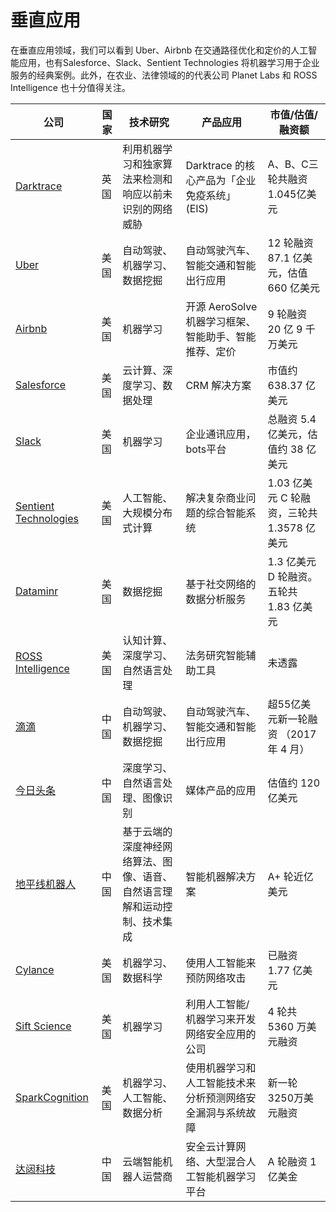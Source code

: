 # 垂直应用

在垂直应用领域，我们可以看到 Uber、Airbnb 在交通路径优化和定价的人工智能应用，也有Salesforce、Slack、Sentient Technologies 将机器学习用于企业服务的经典案例。此外，在农业、法律领域的的代表公司 Planet Labs 和 ROSS Intelligence 也十分值得关注。

公司|国家|技术研究|产品应用|市值/估值/融资额
---|---|---|---|---
[Darktrace](https://www.darktrace.com/)|英国|利用机器学习和独家算法来检测和响应以前未识别的网络威胁|Darktrace 的核心产品为「企业免疫系统」(EIS)|A、B、C三轮共融资1.045亿美元
[Uber](https://www.uber.com/)|美国|自动驾驶、机器学习、数据挖掘|自动驾驶汽车、智能交通和智能出行应用|12 轮融资 87.1 亿美元，估值 660 亿美元
[Airbnb](https://www.airbnb.com/)|美国|机器学习|开源 AeroSolve机器学习框架、智能助手、智能推荐、定价|9 轮融资 20 亿 9 千万美元
[Salesforce](https://www.salesforce.com/)|美国|云计算、深度学习、数据处理|CRM 解决方案|市值约 638.37 亿美元
[Slack](https://slack.com/)|美国|机器学习|企业通讯应用，bots平台|总融资 5.4 亿美元，估值约 38 亿美元
[Sentient Technologies](http://www.sentient.ai/)|美国|人工智能、大规模分布式计算|解决复杂商业问题的综合智能系统|1.03 亿美元 C 轮融资，三轮共 1.3578 亿美元
[Dataminr](https://www.dataminr.com/)|美国|数据挖掘|基于社交网络的数据分析服务|1.3 亿美元 D 轮融资。五轮共 1.83 亿美元
[ROSS Intelligence](http://www.rossintelligence.com/)|美国|认知计算、深度学习、自然语言处理|法务研究智能辅助工具|未透露
[滴滴](http://www.xiaojukeji.com/)|中国|自动驾驶、机器学习、数据挖掘|自动驾驶汽车、智能交通和智能出行应用|超55亿美元新一轮融资 （2017 年 4 月）
[今日头条](https://www.toutiao.com/)|中国|深度学习、自然语言处理、图像识别|媒体产品的应用|估值约 120 亿美元
[地平线机器人](http://www.horizon-robotics.com/)|中国|基于云端的深度神经网络算法、图像、语音、自然语言理解和运动控制、技术集成|智能机器解决方案|A+ 轮近亿美元
[Cylance](https://www.cylance.com/)|美国|机器学习、数据科学|使用人工智能来预防网络攻击|已融资 1.77 亿美元
[Sift Science](https://siftscience.com/)|美国|机器学习|利用人工智能/机器学习来开发网络安全应用的公司|4 轮共 5360 万美元融资
[SparkCognition](https://sparkcognition.com/)|美国|机器学习、人工智能、数据分析|使用机器学习和人工智能技术来分析预测网络安全漏洞与系统故障|新一轮3250万美元融资
[达闼科技](http://cloudminds.com/)|中国|云端智能机器人运营商|安全云计算网络、大型混合人工智能机器学习平台|A 轮融资 1 亿美金
